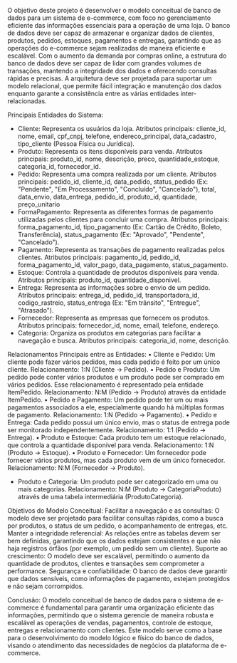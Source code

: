 O objetivo deste projeto é desenvolver o modelo conceitual de banco de dados para um sistema de e-commerce, com foco no gerenciamento eficiente das informações essenciais para a operação de uma loja. O banco de dados deve ser capaz de armazenar e organizar dados de clientes, produtos, pedidos, estoques, pagamentos e entregas, garantindo que as operações do e-commerce sejam realizadas de maneira eficiente e escalável. Com o aumento da demanda por compras online, a estrutura do banco de dados deve ser capaz de lidar com grandes volumes de transações, mantendo a integridade dos dados e oferecendo consultas rápidas e precisas. A arquitetura deve ser projetada para suportar um modelo relacional, que permite fácil integração e manutenção dos dados enquanto garante a consistência entre as várias entidades inter-relacionadas.

Principais Entidades do Sistema: 
* Cliente: Representa os usuários da loja. Atributos principais: cliente_id, nome, email, cpf_cnpj, telefone, endereco_principal, data_cadastro, tipo_cliente (Pessoa Física ou Jurídica).
* Produto: Representa os itens disponíveis para venda. Atributos principais: produto_id, nome, descrição, preco, quantidade_estoque, categoria_id, fornecedor_id.
* Pedido: Representa uma compra realizada por um cliente. Atributos principais: pedido_id, cliente_id, data_pedido, status_pedido (Ex: "Pendente", "Em Processamento", "Concluído", "Cancelado"), total, data_envio, data_entrega, pedido_id, produto_id, quantidade, preço_unitario
* FormaPagamento: Representa as diferentes formas de pagamento utilizadas pelos clientes para concluir uma compra. Atributos principais: forma_pagamento_id, tipo_pagamento (Ex: Cartão de Crédito, Boleto, Transferência), status_pagamento (Ex: "Aprovado", "Pendente", "Cancelado").
* Pagamento: Representa as transações de pagamento realizadas pelos clientes. Atributos principais: pagamento_id, pedido_id, forma_pagamento_id, valor_pago, data_pagamento, status_pagamento.
* Estoque: Controla a quantidade de produtos disponíveis para venda. Atributos principais: produto_id, quantidade_disponivel.
* Entrega: Representa as informações sobre o envio de um pedido. Atributos principais: entrega_id, pedido_id, transportadora_id, codigo_rastreio, status_entrega (Ex: "Em trânsito", "Entregue", "Atrasado").
* Fornecedor: Representa as empresas que fornecem os produtos. Atributos principais: fornecedor_id, nome, email, telefone, endereço.
* Categoria: Organiza os produtos em categorias para facilitar a navegação e busca. Atributos principais: categoria_id, nome, descrição.

Relacionamentos Principais entre as Entidades:
•	Cliente e Pedido: Um cliente pode fazer vários pedidos, mas cada pedido é feito por um único cliente. Relacionamento: 1:N (Cliente → Pedido).
•	Pedido e Produto: Um pedido pode conter vários produtos e um produto pode ser comprado em vários pedidos. Esse relacionamento é representado pela entidade ItemPedido. Relacionamento: N:M (Pedido → Produto) através da entidade ItemPedido.
•	Pedido e Pagamento: Um pedido pode ter um ou mais pagamentos associados a ele, especialmente quando há múltiplas formas de pagamento. Relacionamento: 1:N (Pedido → Pagamento).
•	Pedido e Entrega: Cada pedido possui um único envio, mas o status de entrega pode ser monitorado independentemente. Relacionamento: 1:1 (Pedido → Entrega).
•	Produto e Estoque: Cada produto tem um estoque relacionado, que controla a quantidade disponível para venda. Relacionamento: 1:N (Produto → Estoque).
•	Produto e Fornecedor: Um fornecedor pode fornecer vários produtos, mas cada produto vem de um único fornecedor. Relacionamento: N:M (Fornecedor → Produto).
- Produto e Categoria: Um produto pode ser categorizado em uma ou mais categorias. Relacionamento: N:M (Produto → CategoriaProduto) através de uma tabela intermediária (ProdutoCategoria).

Objetivos do Modelo Conceitual: 
Facilitar a navegação e as consultas: O modelo deve ser projetado para facilitar consultas rápidas, como a busca por produtos, o status de um pedido, o acompanhamento de entregas, etc. Manter a integridade referencial: As relações entre as tabelas devem ser bem definidas, garantindo que os dados estejam consistentes e que não haja registros órfãos (por exemplo, um pedido sem um cliente). Suporte ao crescimento: O modelo deve ser escalável, permitindo o aumento da quantidade de produtos, clientes e transações sem comprometer a performance. Segurança e confiabilidade: O banco de dados deve garantir que dados sensíveis, como informações de pagamento, estejam protegidos e não sejam corrompidos.

Conclusão: 
O modelo conceitual de banco de dados para o sistema de e-commerce é fundamental para garantir uma organização eficiente das informações, permitindo que o sistema gerencie de maneira robusta e escalável as operações de vendas, pagamentos, controle de estoque, entregas e relacionamento com clientes. Este modelo serve como a base para o desenvolvimento do modelo lógico e físico do banco de dados, visando o atendimento das necessidades de negócios da plataforma de e-commerce.
